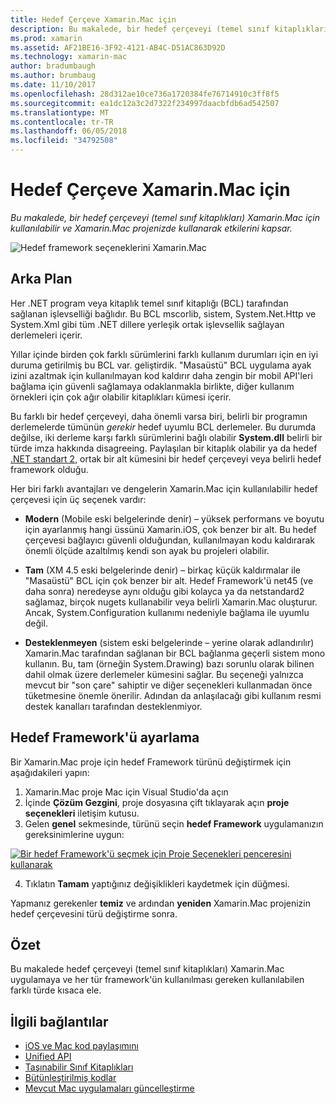 ```yaml
---
title: Hedef Çerçeve Xamarin.Mac için
description: Bu makalede, bir hedef çerçeveyi (temel sınıf kitaplıkları) Xamarin.Mac için kullanılabilir ve Xamarin.Mac projenizde kullanarak etkilerini kapsar.
ms.prod: xamarin
ms.assetid: AF21BE16-3F92-4121-AB4C-D51AC863D92D
ms.technology: xamarin-mac
author: bradumbaugh
ms.author: brumbaug
ms.date: 11/10/2017
ms.openlocfilehash: 28d312ae10ce736a1720384fe76714910c3ff8f5
ms.sourcegitcommit: ea1dc12a3c2d7322f234997daacbfdb6ad542507
ms.translationtype: MT
ms.contentlocale: tr-TR
ms.lasthandoff: 06/05/2018
ms.locfileid: "34792508"
---
```

# <a name="target-framework-for-xamarinmac"></a>Hedef Çerçeve Xamarin.Mac için

_Bu makalede, bir hedef çerçeveyi (temel sınıf kitaplıkları) Xamarin.Mac için kullanılabilir ve Xamarin.Mac projenizde kullanarak etkilerini kapsar._

![Hedef framework seçeneklerini Xamarin.Mac](target-framework-images/select-target.png "Target Xamarin.Mac framework seçenekleri")

## <a name="background"></a>Arka Plan

Her .NET program veya kitaplık temel sınıf kitaplığı (BCL) tarafından sağlanan işlevselliği bağlıdır. Bu BCL mscorlib, sistem, System.Net.Http ve System.Xml gibi tüm .NET dillere yerleşik ortak işlevsellik sağlayan derlemeleri içerir.

Yıllar içinde birden çok farklı sürümlerini farklı kullanım durumları için en iyi duruma getirilmiş bu BCL var. geliştirdik. "Masaüstü" BCL uygulama ayak izini azaltmak için kullanılmayan kod kaldırır daha zengin bir mobil API'leri bağlama için güvenli sağlamaya odaklanmakla birlikte, diğer kullanım örnekleri için çok ağır olabilir kitaplıkları kümesi içerir.

Bu farklı bir hedef çerçeveyi, daha önemli varsa biri, belirli bir programın derlemelerde tümünün *gerekir* hedef uyumlu BCL derlemeler. Bu durumda değilse, iki derleme karşı farklı sürümlerini bağlı olabilir **System.dll** belirli bir türde imza hakkında disagreeing. Paylaşılan bir kitaplık olabilir ya da hedef [.NET standart 2](https://blog.xamarin.com/share-code-net-standard-2-0/), ortak bir alt kümesini bir hedef çerçeveyi veya belirli hedef framework olduğu.

Her biri farklı avantajları ve dengelerin Xamarin.Mac için kullanılabilir hedef çerçevesi için üç seçenek vardır:

- **Modern** (Mobile eski belgelerinde denir) – yüksek performans ve boyutu için ayarlanmış hangi üssünü Xamarin.iOS, çok benzer bir alt. Bu hedef çerçevesi bağlayıcı güvenli olduğundan, kullanılmayan kodu kaldırarak önemli ölçüde azaltılmış kendi son ayak bu projeleri olabilir.

- **Tam** (XM 4.5 eski belgelerinde denir) – birkaç küçük kaldırmalar ile "Masaüstü" BCL için çok benzer bir alt. Hedef Framework'ü net45 (ve daha sonra) neredeyse aynı olduğu gibi kolayca ya da netstandard2 sağlamaz, birçok nugets kullanabilir veya belirli Xamarin.Mac oluşturur. Ancak, System.Configuration kullanımı nedeniyle bağlama ile uyumlu değil.

- **Desteklenmeyen** (sistem eski belgelerinde – yerine olarak adlandırılır) Xamarin.Mac tarafından sağlanan bir BCL bağlanma geçerli sistem mono kullanın. Bu, tam (örneğin System.Drawing) bazı sorunlu olarak bilinen dahil olmak üzere derlemeler kümesini sağlar. Bu seçeneği yalnızca mevcut bir "son çare" sahiptir ve diğer seçenekleri kullanmadan önce tüketmesine önemle önerilir. Adından da anlaşılacağı gibi kullanım resmi destek kanalları tarafından desteklenmiyor.

## <a name="setting-the-target-framework"></a>Hedef Framework'ü ayarlama

Bir Xamarin.Mac proje için hedef Framework türünü değiştirmek için aşağıdakileri yapın:

1. Xamarin.Mac proje Mac için Visual Studio'da açın
2. İçinde **Çözüm Gezgini**, proje dosyasına çift tıklayarak açın **proje seçenekleri** iletişim kutusu.
3. Gelen **genel** sekmesinde, türünü seçin **hedef Framework** uygulamanızın gereksinimlerine uygun:

  [![Bir hedef Framework'ü seçmek için Proje Seçenekleri penceresini kullanarak](target-framework-images/select-target-full.png "bir hedef Framework'ü seçmek için Proje Seçenekleri penceresini kullanma")](target-framework-images/select-target-full-large.png#lightbox)

4. Tıklatın **Tamam** yaptığınız değişiklikleri kaydetmek için düğmesi.

Yapmanız gerekenler **temiz** ve ardından **yeniden** Xamarin.Mac projenizin hedef çerçevesini türü değiştirme sonra.

## <a name="summary"></a>Özet

Bu makalede hedef çerçeveyi (temel sınıf kitaplıkları) Xamarin.Mac uygulamaya ve her tür framework'ün kullanılması gereken kullanılabilen farklı türde kısaca ele.


## <a name="related-links"></a>İlgili bağlantılar

- [iOS ve Mac kod paylaşımını](~/cross-platform/macios/index.md)
- [Unified API](~/cross-platform/macios/unified/index.md)
- [Taşınabilir Sınıf Kitaplıkları](~/cross-platform/app-fundamentals/pcl.md)
- [Bütünleştirilmiş kodlar](~/cross-platform/internals/available-assemblies.md)
- [Mevcut Mac uygulamaları güncelleştirme](~/cross-platform/macios/unified/updating-mac-apps.md)
